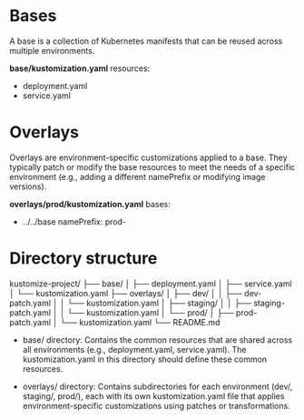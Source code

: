 # Bases
A base is a collection of Kubernetes manifests that can be reused across multiple environments.

**base/kustomization.yaml**
resources:
  - deployment.yaml
  - service.yaml


# Overlays
Overlays are environment-specific customizations applied to a base. They typically patch or modify the base resources to meet the needs of a specific environment (e.g., adding a different namePrefix or modifying image versions).

**overlays/prod/kustomization.yaml**
bases:
  - ../../base
namePrefix: prod-


# Directory structure
kustomize-project/
├── base/
│   ├── deployment.yaml
│   ├── service.yaml
│   └── kustomization.yaml
├── overlays/
│   ├── dev/
│   │   ├── dev-patch.yaml
│   │   └── kustomization.yaml
│   ├── staging/
│   │   ├── staging-patch.yaml
│   │   └── kustomization.yaml
│   └── prod/
│       ├── prod-patch.yaml
│       └── kustomization.yaml
└── README.md

- base/ directory:
Contains the common resources that are shared across all environments (e.g., deployment.yaml, service.yaml). The kustomization.yaml in this directory should define these common resources.

- overlays/ directory:
Contains subdirectories for each environment (dev/, staging/, prod/), each with its own kustomization.yaml file that applies environment-specific customizations using patches or transformations.